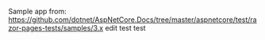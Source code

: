 Sample app from: https://github.com/dotnet/AspNetCore.Docs/tree/master/aspnetcore/test/razor-pages-tests/samples/3.x
edit 
test
test
